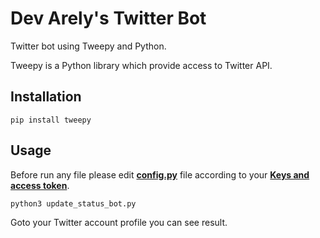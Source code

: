 # Dev Arely's Twitter Bot

Twitter bot using Tweepy and Python.

Tweepy is a Python library which provide access to Twitter API.
## Installation 
``pip install tweepy``
## Usage
Before run any file please edit **[config.py](https://github.com/ArelySkywalker/Arely-Dev-Bot/blob/master/config.py)** file according to your **[Keys and access token](https://dev.twitter.com/oauth/overview/application-owner-access-tokens)**.

``python3 update_status_bot.py``

Goto your Twitter account profile you can see result.